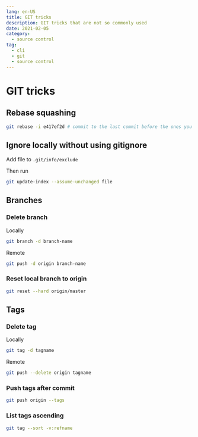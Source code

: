 ```yaml
---
lang: en-US
title: GIT tricks
description: GIT tricks that are not so commonly used
date: 2021-02-05
category:
  - source control
tag:
  - cli
  - git
  - source control
---
```


# GIT tricks

## Rebase squashing
```sh
git rebase -i e417ef2d # commit to the last commit before the ones you want to squash
```

## Ignore locally without using gitignore
Add file to `.git/info/exclude`

Then run
```sh
git update-index --assume-unchanged file
```

## Branches

### Delete branch
Locally
```sh
git branch -d branch-name
```

Remote
```sh
git push -d origin branch-name
```


### Reset local branch to origin
```sh
git reset --hard origin/master
```

## Tags

### Delete tag
Locally
```sh
git tag -d tagname
```

Remote
```sh
git push --delete origin tagname
```

### Push tags after commit
```sh
git push origin --tags
```

### List tags ascending
```sh
git tag --sort -v:refname
```
